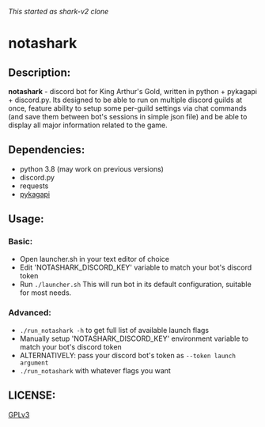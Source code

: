 *This started as shark-v2 clone*

# notashark

## Description:

**notashark** -  discord bot for King Arthur's Gold, written in python + pykagapi + discord.py. Its designed to be able to run on multiple discord guilds at once, feature ability to setup some per-guild settings via chat commands (and save them between bot's sessions in simple json file) and be able to display all major information related to the game.

## Dependencies:

- python 3.8 (may work on previous versions)
- discord.py
- requests
- [pykagapi](https://github.com/moonburnt/pykagapi)

## Usage:

### Basic:

- Open launcher.sh in your text editor of choice
- Edit 'NOTASHARK_DISCORD_KEY' variable to match your bot's discord token
- Run `./launcher.sh`
This will run bot in its default configuration, suitable for most needs.

### Advanced:
- `./run_notashark -h` to get full list of available launch flags
- Manually setup 'NOTASHARK_DISCORD_KEY' environment variable to match your bot's discord token
- ALTERNATIVELY: pass your discord bot's token as `--token launch argument`
- `./run_notashark` with whatever flags you want

## LICENSE:

[GPLv3](LICENSE)
